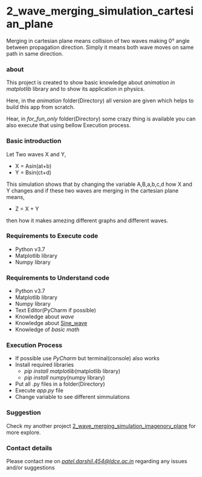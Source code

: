 # 2_wave_merging_simulation_cartesian_plane

Merging in cartesian plane means collision of two waves making 0° angle between propagation direction. Simply it means both wave moves on same path in same direction.

### about
This project is created to show basic knowledge about *animation in matplotlib* library and to show its application in physics.

Here, in the *animation* folder(Directory) all version are given which helps to build this app from scratch.

Hear, in *for_fun_only* folder(Directory) some crazy thing is available you can also execute that using bellow Execution process.

### Basic introduction
Let Two waves X and Y,
 - X = Asin(at+b)
 - Y = Bsin(ct+d)
 
This simulation shows that by changing the variable A,B,a,b,c,d how X and Y changes and if these two waves are merging in the cartesian plane means,
 - Z = X + Y 
 
 then how it makes amezing different graphs and different waves.
 
 
### Requirements to Execute code
- Python v3.7
- Matplotlib library
- Numpy library

### Requirements to Understand code
- Python v3.7
- Matplotlib library
- Numpy library
- Text Editor(PyCharm if possible)
- Knowledge about *wave*
- Knowledge about [Sine_wave](https://en.wikipedia.org/wiki/Sine_wave)
- Knowledge of *basic math*

### Execution Process
- If possible use *PyCharm* but terminal(console) also works
- Install required libraries
  - *pip install matplotlib*(matplotlib library)
  - *pip install numpy*(numpy library)
- Put all .py files in a folder(Directory)
- Execute *app.py* file
- Change variable to see different simmulations

### Suggestion
Check my another project [2_wave_merging_simulation_imagenory_plane](https://github.com/TrigonX99/2_wave_merging_simulation_imagenory_plane) for more explore.
 
### Contact details
Please contact me on *patel.darshil.454@ldce.ac.in* regarding any issues and/or suggestions

 
